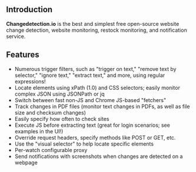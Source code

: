 ## Introduction

**Changedetection.io** is the best and simplest free open-source website change detection, website monitoring, restock monitoring, and notification service.

## Features

- Numerous trigger filters, such as "trigger on text," "remove text by selector," "ignore text," "extract text," and more, using regular expressions!
- Locate elements using xPath (1.0) and CSS selectors; easily monitor complex JSON using JSONPath or jq
- Switch between fast non-JS and Chrome JS-based "fetchers"
- Track changes in PDF files (monitor text changes in PDFs, as well as file size and checksum changes)
- Easily specify how often to check sites
- Execute JS before extracting text (great for login scenarios; see examples in the UI!)
- Override request headers, specify methods like POST or GET, etc.
- Use the "visual selector" to help locate specific elements
- Per-watch configurable proxy
- Send notifications with screenshots when changes are detected on a webpage
